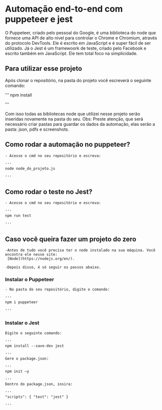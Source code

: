 ﻿# Automação end-to-end com puppeteer e jest

O Puppeteer, criado pelo pessoal do Google, é uma biblioteca do node que fornece uma API de alto nível para controlar o Chrome e Chromium, através do protocolo DevTools. 
Ele é escrito em JavaScript e é super fácil de ser utilizado.
Já o Jest é um framewoork de teste, criado pelo Facebook e escrito também em JavaScript. Ele tem total foco na simplicidade.

## Para utilizar esse projeto

Após clonar o repositório, na pasta do projeto você escreverá o seguinte comando:

'''
npm install

'''

Com isso todas as bibliotecas node que utilizei nesse projeto serão inseridas novamente na pasta do seu.
Obs: Preste atenção, que será necessário criar pastas para guardar os dados da automação, elas serão a pasta: json, pdfs e screenshots.

## Como rodar a automação no puppeteer?

    - Acesse o cmd no seu repositório e escreva:

    '''
    node node_do_projeto.js

    '''

## Como rodar o teste no Jest?

    - Acesse o cmd no seu repositório e escreva:

    '''
    npm run test

    '''

## Caso você queira fazer um projeto do zero

    -Antes de tudo você precisa ter o node instalado na sua máquina. Você encontra ele nesse site:
     [Node](https://nodejs.org/en/).

    -Depois disso, é só seguir os passos abaixo.
 
### Instalar o Puppeteer

    - Na pasta do seu repositório, digite o comando:
    
    '''
    npm i puppeteer

    '''
### Instalar o Jest
    
    Digite o seguinte comando:
    
    '''
    npm install --save-dev jest

    '''
    Gere o package.json:

    '''
    npm init –y

    '''
    Dentro do package.json, insira:

    '''
    "scripts": { "test": "jest" }

    '''

    

